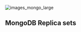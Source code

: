 ![images_mongo_large](https://user-images.githubusercontent.com/43048524/214068134-0f8c1fb8-408c-4081-9f5c-e9410aba5b82.png)

## MongoDB Replica sets


